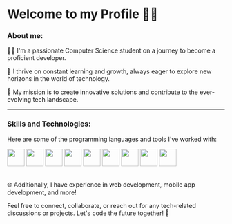 <link rel="stylesheet" type='text/css' href="https://cdn.jsdelivr.net/gh/devicons/devicon@latest/devicon.min.css" />

# **Welcome to my Profile 👋🏼**

### About me:
👨‍💻 I'm a passionate Computer Science student on a journey to become a proficient developer.

🌟 I thrive on constant learning and growth, always eager to explore new horizons in the world of technology.

🚀 My mission is to create innovative solutions and contribute to the ever-evolving tech landscape.

---------------------------------------------------------------

### Skills and Technologies:

Here are some of the programming languages and tools I've worked with:

<div>
  <img width='40px' src="https://cdn.jsdelivr.net/gh/devicons/devicon@latest/icons/python/python-original.svg" />
  <img width='40px' src="https://cdn.jsdelivr.net/gh/devicons/devicon/icons/java/java-plain.svg" />
  <img width='40px' src="https://cdn.jsdelivr.net/gh/devicons/devicon/icons/c/c-plain.svg" />
  <img width='40px' src="https://cdn.jsdelivr.net/gh/devicons/devicon@latest/icons/cplusplus/cplusplus-plain.svg" />
  <img width='40px' src="https://cdn.jsdelivr.net/gh/devicons/devicon/icons/html5/html5-plain.svg" />
  <img width='40px' src="https://cdn.jsdelivr.net/gh/devicons/devicon/icons/css3/css3-plain.svg" />
  <img width='40px' src="https://cdn.jsdelivr.net/gh/devicons/devicon@latest/icons/bootstrap/bootstrap-original.svg" />
  <img width='40px' src="https://cdn.jsdelivr.net/gh/devicons/devicon/icons/javascript/javascript-plain.svg" />
  <img width='40px' src="https://cdn.jsdelivr.net/gh/devicons/devicon/icons/swift/swift-original.svg" /> 
</div>

<br>
  <p>🌐 Additionally, I have experience in web development, mobile app development, and more!</p>
  <p>Feel free to connect, collaborate, or reach out for any tech-related discussions or projects. Let's code the future together! 🌟</p>


